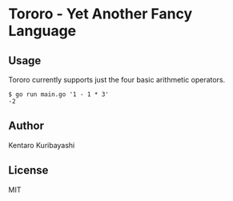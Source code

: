 # Tororo - Yet Another Fancy Language

## Usage

Tororo currently supports just the four basic arithmetic operators.

```
$ go run main.go '1 - 1 * 3'
-2
```

## Author

Kentaro Kuribayashi

## License

MIT
